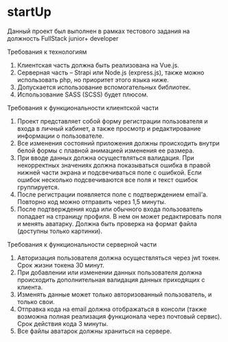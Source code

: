 # startUp

Данный проект был выполнен в рамках тестового задания на должность FullStack junior+ developer

Требования к технологиям
1. Клиентская часть должна быть реализована на Vue.js.
2. Серверная часть – Strapi или Node.js (express.js), также можно использовать
php, но приоритет этого языка ниже.
3. Допускается использование вспомогательных библиотек.
4. Использование SASS (SCSS) будет плюсом.

Требования к функциональности клиентской
части
1. Проект представляет собой форму регистрации пользователя и входа в личный
кабинет, а также просмотр и редактирование информации о пользователе.
2. Все изменения состояний приложения должны происходить внутри белой
формы с плавной анимацией изменения ее размера.
3. При вводе данных должна осуществляться валидация. При некорректных
значениях должна показываться ошибка в правой нижней части экрана и
подсвечиваться поле с ошибкой. Если ошибок несколько подсвечиваются все
поля и текст ошибок группируется.
4. После регистрации появляется поле с подтверждением email’а. Повторно код
можно отправить через 1,5 минуты.
5. После подтверждения кода или обычного входа пользователь попадает на
страницу профиля. В нем он может редактировать поля и менять аватарку.
Должна быть проверка на формат файла (доступны только картинки).


Требования к функциональности серверной
части

1. Авторизация пользователя должна осуществляться через jwt токен. Срок жизни
токена 30 минут.
2. При добавлении или изменении данных пользователя должна происходить
дополнительная валидация данных приходящих с клиента.
3. Изменять данные может только авторизованный пользователь, и только свои.
4. Отправка кода на email должна отображаться в консоли (также возможна
полная реализация функционала через почтовый сервис). Срок действия кода 3
минуты.
5. Все файлы аватарок должны храниться на сервере.
